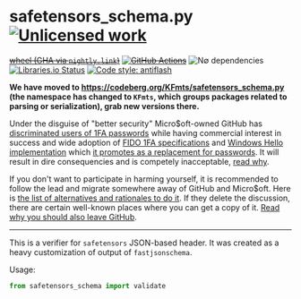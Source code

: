 safetensors_schema.py [![Unlicensed work](https://raw.githubusercontent.com/unlicense/unlicense.org/master/static/favicon.png)](https://unlicense.org/)
==============
~~[wheel (GHA via `nightly.link`)](https://nightly.link/KOLANICH-libs/safetensors_schema.py/workflows/CI/master/safetensors_schema-0.CI-py3-none-any.whl)~~
~~[![GitHub Actions](https://github.com/KOLANICH-libs/safetensors_schema.py/workflows/CI/badge.svg)](https://github.com/KOLANICH-libs/safetensors_schema.py/actions/)~~
![N∅ dependencies](https://shields.io/badge/-N∅_deps!-0F0)
[![Libraries.io Status](https://img.shields.io/librariesio/github/KOLANICH-libs/safetensors_schema.py.svg)](https://libraries.io/github/KOLANICH-libs/safetensors_schema.py)
[![Code style: antiflash](https://img.shields.io/badge/code%20style-antiflash-FFF.svg)](https://codeberg.org/KOLANICH-tools/antiflash.py)

**We have moved to https://codeberg.org/KFmts/safetensors_schema.py (the namespace has changed to `KFmts`, which groups packages related to parsing or serialization), grab new versions there.**

Under the disguise of "better security" Micro$oft-owned GitHub has [discriminated users of 1FA passwords](https://github.blog/2023-03-09-raising-the-bar-for-software-security-github-2fa-begins-march-13/) while having commercial interest in success and wide adoption of [FIDO 1FA specifications](https://fidoalliance.org/specifications/download/) and [Windows Hello implementation](https://support.microsoft.com/en-us/windows/passkeys-in-windows-301c8944-5ea2-452b-9886-97e4d2ef4422) which [it promotes as a replacement for passwords](https://github.blog/2023-07-12-introducing-passwordless-authentication-on-github-com/). It will result in dire consequencies and is competely inacceptable, [read why](https://codeberg.org/KOLANICH/Fuck-GuanTEEnomo).

If you don't want to participate in harming yourself, it is recommended to follow the lead and migrate somewhere away of GitHub and Micro$oft. Here is [the list of alternatives and rationales to do it](https://github.com/orgs/community/discussions/49869). If they delete the discussion, there are certain well-known places where you can get a copy of it. [Read why you should also leave GitHub](https://codeberg.org/KOLANICH/Fuck-GuanTEEnomo).

---

This is a verifier for `safetensors` JSON-based header. It was created as a heavy customization of output of `fastjsonschema`.

Usage:

```python
from safetensors_schema import validate
```
